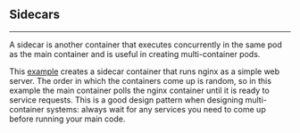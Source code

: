 ## Sidecars 
---
A sidecar is another container that executes concurrently in the same pod as the main container and is useful in creating multi-container pods.

This [example](example-wf.yml) creates a sidecar container that runs nginx as a simple web server. The order in which the containers come up is random, so in this example the main container polls the nginx container until it is ready to service requests. This is a good design pattern when designing multi-container systems: always wait for any services you need to come up before running your main code.
